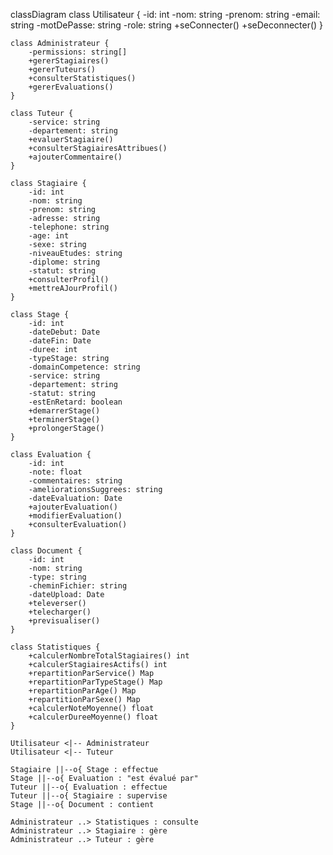 classDiagram
    class Utilisateur {
        -id: int
        -nom: string
        -prenom: string
        -email: string
        -motDePasse: string
        -role: string
        +seConnecter()
        +seDeconnecter()
    }

    class Administrateur {
        -permissions: string[]
        +gererStagiaires()
        +gererTuteurs()
        +consulterStatistiques()
        +gererEvaluations()
    }

    class Tuteur {
        -service: string
        -departement: string
        +evaluerStagiaire()
        +consulterStagiairesAttribues()
        +ajouterCommentaire()
    }

    class Stagiaire {
        -id: int
        -nom: string
        -prenom: string
        -adresse: string
        -telephone: string
        -age: int
        -sexe: string
        -niveauEtudes: string
        -diplome: string
        -statut: string
        +consulterProfil()
        +mettreAJourProfil()
    }

    class Stage {
        -id: int
        -dateDebut: Date
        -dateFin: Date
        -duree: int
        -typeStage: string
        -domainCompetence: string
        -service: string
        -departement: string
        -statut: string
        -estEnRetard: boolean
        +demarrerStage()
        +terminerStage()
        +prolongerStage()
    }

    class Evaluation {
        -id: int
        -note: float
        -commentaires: string
        -ameliorationsSuggrees: string
        -dateEvaluation: Date
        +ajouterEvaluation()
        +modifierEvaluation()
        +consulterEvaluation()
    }

    class Document {
        -id: int
        -nom: string
        -type: string
        -cheminFichier: string
        -dateUpload: Date
        +televerser()
        +telecharger()
        +previsualiser()
    }

    class Statistiques {
        +calculerNombreTotalStagiaires() int
        +calculerStagiairesActifs() int
        +repartitionParService() Map
        +repartitionParTypeStage() Map
        +repartitionParAge() Map
        +repartitionParSexe() Map
        +calculerNoteMoyenne() float
        +calculerDureeMoyenne() float
    }

    Utilisateur <|-- Administrateur
    Utilisateur <|-- Tuteur
    
    Stagiaire ||--o{ Stage : effectue
    Stage ||--o{ Evaluation : "est évalué par"
    Tuteur ||--o{ Evaluation : effectue
    Tuteur ||--o{ Stagiaire : supervise
    Stage ||--o{ Document : contient
    
    Administrateur ..> Statistiques : consulte
    Administrateur ..> Stagiaire : gère
    Administrateur ..> Tuteur : gère
